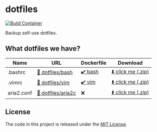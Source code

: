 # dotfiles

[![Build Container][badge_icon]][badge_link]

Backup self-use dotfiles.

## What dotfiles we have?

| Name       | URL                                   | Dockerfile                                | Download                                       |
|------------|---------------------------------------|-------------------------------------------|------------------------------------------------|
| .bashrc    | [:link: dotfiles/bash][bash_link]     | [:heavy_check_mark: bash][bash_ghcr_link] | [:arrow_down: click me (.zip)][aria2c_dl_link] |
| .vimrc     | [:link: dotfiles/vim][vim_link]       | [:heavy_check_mark: vim][vim_ghcr_link]   | [:arrow_down: click me (.zip)][bash_dl_link]   |
| aria2.conf | [:link: dotfiles/aria2c][aria2c_link] | :x:                                       | [:arrow_down: click me (.zip)][vim_dl_link]    |

## License

The code in this project is released under the [MIT License][license_link].


<!-- badges -->
[badge_icon]: https://github.com/mogeko/dotfiles/actions/workflows/docker.yml/badge.svg
[badge_link]: https://github.com/mogeko/dotfiles/actions/workflows/docker.yml

<!-- links -->
[aria2c_link]: https://github.com/mogeko/dotfiles/tree/master/aria2c
[bash_link]: https://github.com/mogeko/dotfiles/tree/master/bash
[license_link]: https://github.com/mogeko/dotfiles/blob/master/LICENSE
[vim_link]: https://github.com/mogeko/dotfiles/tree/master/vim

<!-- ghcr links -->
[bash_ghcr_link]: https://github.com/mogeko/dotfiles/pkgs/container/bash
[vim_ghcr_link]: https://github.com/mogeko/dotfiles/pkgs/container/vim

<!-- download links -->
[aria2c_dl_link]: https://download-directory.github.io/?url=https://github.com/mogeko/dotfiles/tree/master/aria2c
[bash_dl_link]: https://download-directory.github.io/?url=https://github.com/mogeko/dotfiles/tree/master/bash
[vim_dl_link]: https://download-directory.github.io/?url=https://github.com/mogeko/dotfiles/tree/master/vim
